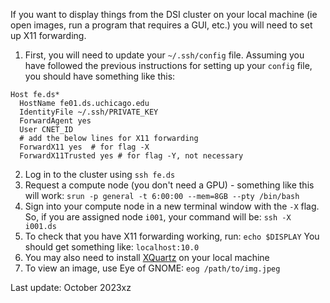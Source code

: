 If you want to display things from the DSI cluster on your local machine (ie open images, run a program that requires a GUI, etc.) you will need to set up X11 forwarding.

1. First, you will need to update your `~/.ssh/config` file. Assuming you have followed the previous instructions for setting up your `config` file, you should have something like this:

```
Host fe.ds*
  HostName fe01.ds.uchicago.edu
  IdentityFile ~/.ssh/PRIVATE_KEY
  ForwardAgent yes
  User CNET_ID
  # add the below lines for X11 forwarding
  ForwardX11 yes  # for flag -X
  ForwardX11Trusted yes # for flag -Y, not necessary
  ```
2. Log in to the cluster using `ssh fe.ds`
3. Request a compute node (you don't need a GPU) - something like this will work:
`srun -p general -t 6:00:00 --mem=8GB --pty /bin/bash`
4. Sign into your compute node in a new terminal window with the `-X` flag. So, if you are assigned node `i001`, your command will be:
`ssh -X i001.ds`
5. To check that you have X11 forwarding working, run:
`echo $DISPLAY`
You should get something like:
`localhost:10.0`
6. You may also need to install [XQuartz](https://www.xquartz.org/) on your local machine
7. To view an image, use Eye of GNOME:
`eog /path/to/img.jpeg`

Last update: October 2023xz